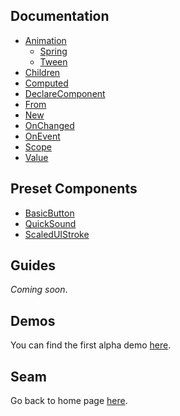 ## Documentation
* [Animation](./animation/index.md)
  * [Spring](./animation/spring.md)
  * [Tween](./animation/tween.md)
* [Children](./children.md)
* [Computed](./computed.md)
* [DeclareComponent](./declarecomponent)
* [From](./from.md)
* [New](./new.md)
* [OnChanged](./onchanged.md)
* [OnEvent](./onevent.md)
* [Scope](./scope.md)
* [Value](./value.md)

## Preset Components
* [BasicButton](./presetcomponents/basicbutton.md)
* [QuickSound](./presetcomponents/quicksound.md)
* [ScaledUIStroke](./scaleduistroke.md)

## Guides
*Coming soon*.

## Demos
You can find the first alpha demo [here](https://www.roblox.com/games/131358393534106/Seam-Alpha-Demo).

## Seam
Go back to home page [here](../index.md).